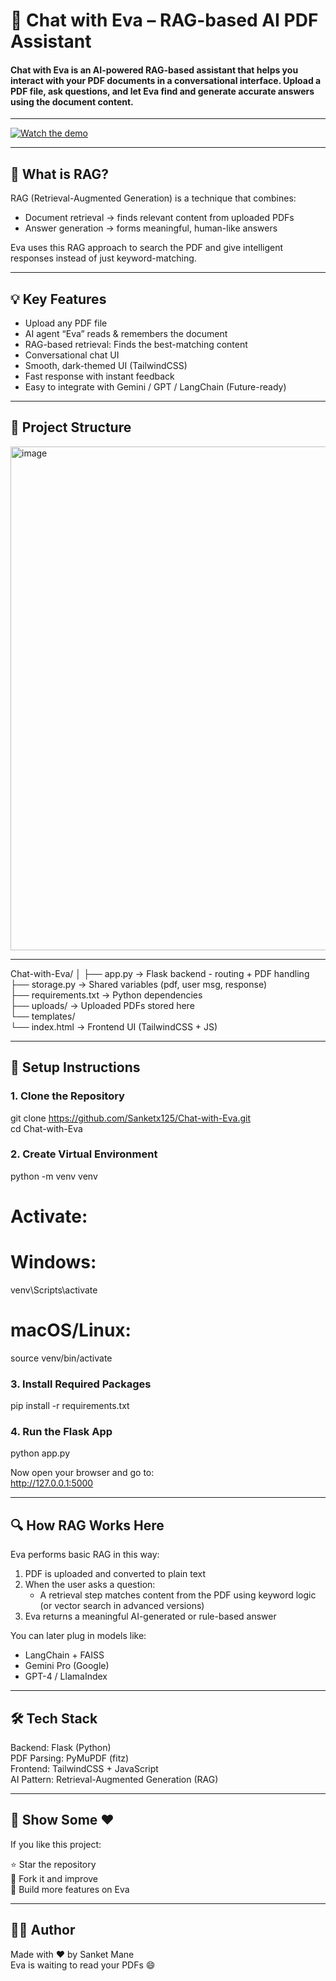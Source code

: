 # 🤖 Chat with Eva – RAG-based AI PDF Assistant

#### Chat with Eva is an AI-powered RAG-based assistant that helps you interact with your PDF documents in a conversational interface. Upload a PDF file, ask questions, and let Eva find and generate accurate answers using the document content.
---

[![Watch the demo](https://img.youtube.com/vi/4a3ZeawoBlY/hqdefault.jpg)](https://www.youtube.com/watch?v=4a3ZeawoBlY)

---

## 🧠 What is RAG?

RAG (Retrieval-Augmented Generation) is a technique that combines:
- Document retrieval → finds relevant content from uploaded PDFs
- Answer generation → forms meaningful, human-like answers

Eva uses this RAG approach to search the PDF and give intelligent responses instead of just keyword-matching.

---

## 💡 Key Features

- Upload any PDF file
- AI agent “Eva” reads & remembers the document
- RAG-based retrieval: Finds the best-matching content
- Conversational chat UI
- Smooth, dark-themed UI (TailwindCSS)
- Fast response with instant feedback
- Easy to integrate with Gemini / GPT / LangChain (Future-ready)

---

## 📁 Project Structure

<img width="650" height="806" alt="image" src="https://github.com/user-attachments/assets/6def7237-afb5-49f3-a93a-9016e7252812" />

--- 

Chat-with-Eva/
│
├── app.py               → Flask backend - routing + PDF handling  
├── storage.py           → Shared variables (pdf, user msg, response)  
├── requirements.txt     → Python dependencies  
├── uploads/             → Uploaded PDFs stored here  
└── templates/  
    └── index.html       → Frontend UI (TailwindCSS + JS)  

---

## 🔧 Setup Instructions

### 1. Clone the Repository

git clone https://github.com/Sanketx125/Chat-with-Eva.git  
cd Chat-with-Eva  

### 2. Create Virtual Environment

python -m venv venv

# Activate:
# Windows:
venv\Scripts\activate

# macOS/Linux:
source venv/bin/activate

### 3. Install Required Packages

pip install -r requirements.txt

### 4. Run the Flask App

python app.py

Now open your browser and go to:  
http://127.0.0.1:5000

---

## 🔍 How RAG Works Here

Eva performs basic RAG in this way:

1. PDF is uploaded and converted to plain text  
2. When the user asks a question:  
   - A retrieval step matches content from the PDF using keyword logic (or vector search in advanced versions)  
3. Eva returns a meaningful AI-generated or rule-based answer  

You can later plug in models like:
- LangChain + FAISS  
- Gemini Pro (Google)  
- GPT-4 / LlamaIndex  

---

## 🛠 Tech Stack

Backend: Flask (Python)  
PDF Parsing: PyMuPDF (fitz)  
Frontend: TailwindCSS + JavaScript  
AI Pattern: Retrieval-Augmented Generation (RAG)  


---

## 🌟 Show Some ❤️

If you like this project:

⭐ Star the repository  
🍴 Fork it and improve  
🧩 Build more features on Eva  

---

## 👩‍💻 Author

Made with ❤️ by Sanket Mane  
Eva is waiting to read your PDFs 😄
